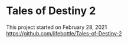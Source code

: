 # Tales of Destiny 2
This project started on February 28, 2021  
https://github.com/lifebottle/Tales-of-Destiny-2
